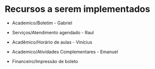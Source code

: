 # Recursos a serem implementados

- Academico/Boletim - Gabriel
- Serviços/Atendimento agendado - Raul
- Acadêmico/Horário de aulas - Vinícius
- Academico/Atividades Complementares - Emanuel

- Financeiro/Impressão de boleto
